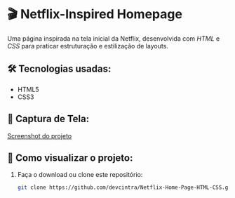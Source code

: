 # 🎬 Netflix-Inspired Homepage

Uma página inspirada na tela inicial da Netflix, desenvolvida com *HTML* e *CSS* para praticar estruturação e estilização de layouts.

## 🛠 Tecnologias usadas:
- HTML5
- CSS3

## 📸 Captura de Tela:
[Screenshot do projeto](https://github.com/user-attachments/assets/cadd6e7e-36ac-48cc-9488-4395668c83fa)

## 🚀 Como visualizar o projeto:
1. Faça o download ou clone este repositório:
   ```bash
   git clone https://github.com/devcintra/Netflix-Home-Page-HTML-CSS.git

